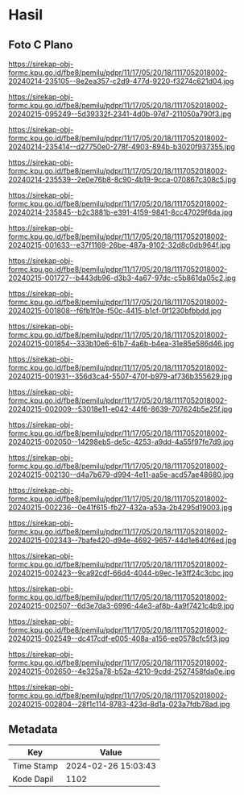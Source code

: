 # Hasil

## Foto C Plano

https://sirekap-obj-formc.kpu.go.id/fbe8/pemilu/pdpr/11/17/05/20/18/1117052018002-20240214-235105--8e2ea357-c2d9-477d-9220-f3274c621d04.jpg

https://sirekap-obj-formc.kpu.go.id/fbe8/pemilu/pdpr/11/17/05/20/18/1117052018002-20240215-095249--5d39332f-2341-4d0b-97d7-211050a790f3.jpg

https://sirekap-obj-formc.kpu.go.id/fbe8/pemilu/pdpr/11/17/05/20/18/1117052018002-20240214-235414--d27750e0-278f-4903-894b-b3020f937355.jpg

https://sirekap-obj-formc.kpu.go.id/fbe8/pemilu/pdpr/11/17/05/20/18/1117052018002-20240214-235539--2e0e76b8-8c90-4b19-9cca-070867c308c5.jpg

https://sirekap-obj-formc.kpu.go.id/fbe8/pemilu/pdpr/11/17/05/20/18/1117052018002-20240214-235845--b2c3881b-e391-4159-9841-8cc47029f6da.jpg

https://sirekap-obj-formc.kpu.go.id/fbe8/pemilu/pdpr/11/17/05/20/18/1117052018002-20240215-001633--e37f1169-26be-487a-9102-32d8c0db964f.jpg

https://sirekap-obj-formc.kpu.go.id/fbe8/pemilu/pdpr/11/17/05/20/18/1117052018002-20240215-001727--b443db96-d3b3-4a67-97dc-c5b861da05c2.jpg

https://sirekap-obj-formc.kpu.go.id/fbe8/pemilu/pdpr/11/17/05/20/18/1117052018002-20240215-001808--f6fb1f0e-f50c-4415-b1cf-0f1230bfbbdd.jpg

https://sirekap-obj-formc.kpu.go.id/fbe8/pemilu/pdpr/11/17/05/20/18/1117052018002-20240215-001854--333b10e6-61b7-4a6b-b4ea-31e85e586d46.jpg

https://sirekap-obj-formc.kpu.go.id/fbe8/pemilu/pdpr/11/17/05/20/18/1117052018002-20240215-001931--356d3ca4-5507-470f-b979-af736b355629.jpg

https://sirekap-obj-formc.kpu.go.id/fbe8/pemilu/pdpr/11/17/05/20/18/1117052018002-20240215-002009--53018e11-e042-44f6-8639-707624b5e25f.jpg

https://sirekap-obj-formc.kpu.go.id/fbe8/pemilu/pdpr/11/17/05/20/18/1117052018002-20240215-002050--14298eb5-de5c-4253-a9dd-4a55f97fe7d9.jpg

https://sirekap-obj-formc.kpu.go.id/fbe8/pemilu/pdpr/11/17/05/20/18/1117052018002-20240215-002130--d4a7b679-d994-4e11-aa5e-acd57ae48680.jpg

https://sirekap-obj-formc.kpu.go.id/fbe8/pemilu/pdpr/11/17/05/20/18/1117052018002-20240215-002236--0e41f615-fb27-432a-a53a-2b4295d19003.jpg

https://sirekap-obj-formc.kpu.go.id/fbe8/pemilu/pdpr/11/17/05/20/18/1117052018002-20240215-002343--7bafe420-d94e-4692-9657-44d1e640f6ed.jpg

https://sirekap-obj-formc.kpu.go.id/fbe8/pemilu/pdpr/11/17/05/20/18/1117052018002-20240215-002423--9ca92cdf-66d4-4044-b9ec-1e3ff24c3cbc.jpg

https://sirekap-obj-formc.kpu.go.id/fbe8/pemilu/pdpr/11/17/05/20/18/1117052018002-20240215-002507--6d3e7da3-6996-44e3-af8b-4a9f7421c4b9.jpg

https://sirekap-obj-formc.kpu.go.id/fbe8/pemilu/pdpr/11/17/05/20/18/1117052018002-20240215-002549--dc417cdf-e005-408a-a156-ee0578cfc5f3.jpg

https://sirekap-obj-formc.kpu.go.id/fbe8/pemilu/pdpr/11/17/05/20/18/1117052018002-20240215-002650--4e325a78-b52a-4210-9cdd-2527458fda0e.jpg

https://sirekap-obj-formc.kpu.go.id/fbe8/pemilu/pdpr/11/17/05/20/18/1117052018002-20240215-002804--28f1c114-8783-423d-8d1a-023a7fdb78ad.jpg


## Metadata

| Key        | Value               |
| ---------- | ------------------- |
| Time Stamp | 2024-02-26 15:03:43 |
| Kode Dapil | 1102                |



